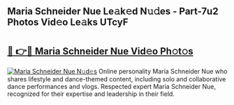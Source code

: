 ## Maria Schneider Nue Le𝚊k𝚎d N𝚞𝚍es - Part-7u2 Photos Vid𝚎o Le𝚊ks UTcyF

# <h2><a href="http://fb51ire.evod.top/?m=Maria+Schneider+Nue">🔗 👉🔴 Maria Schneider Nue Vid𝚎o Ph𝚘t𝚘s</a></h2>

[![Maria Schneider Nue N𝚞d𝚎s](https://i.imgur.com/8V9OHl7.gif)](http://fb51ire.evod.top/?m=Maria+Schneider+Nue)
Online personality Maria Schneider Nue who shares lifestyle and dance-themed content, including solo and collaborative dance performances and vlogs. Respected expert Maria Schneider Nue, recognized for their expertise and leadership in their field. 
